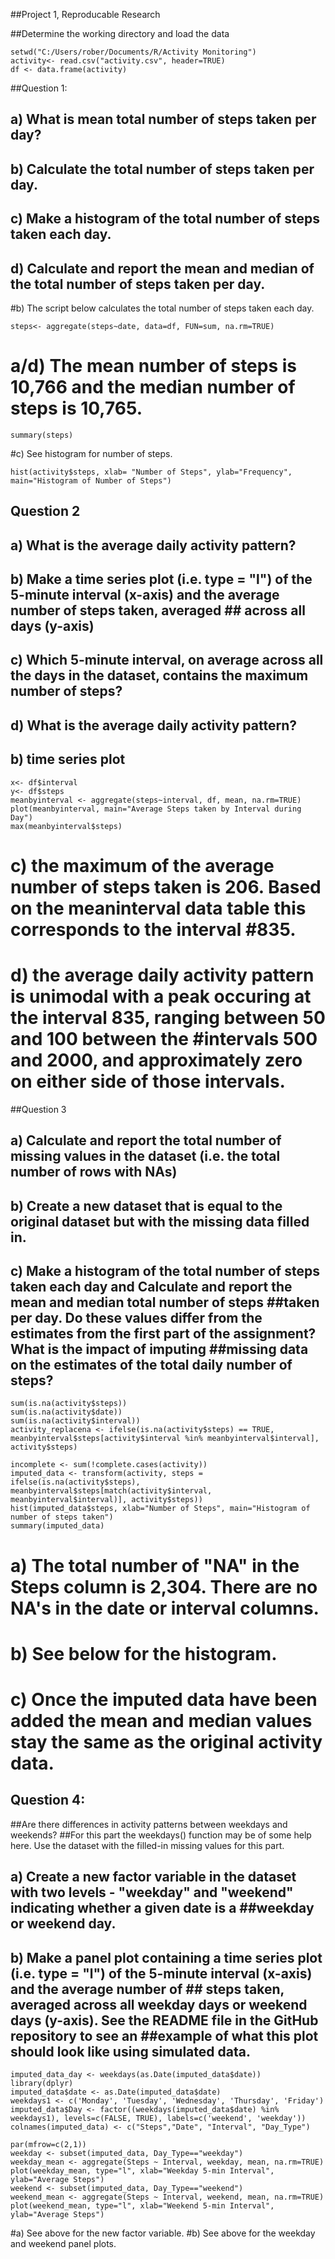 ##Project 1, Reproducable Research


##Determine the working directory and load the data
```{r}
setwd("C:/Users/rober/Documents/R/Activity Monitoring")
activity<- read.csv("activity.csv", header=TRUE)
df <- data.frame(activity)
```


##Question 1: 
## a) What is mean total number of steps taken per day? 
## b) Calculate the total number of steps taken per day.
## c) Make a histogram of the total number of steps taken each day.
## d) Calculate and report the mean and median of the total number of steps taken per day.



#b) The script below calculates the total number of steps taken each day. 
```{r}
steps<- aggregate(steps~date, data=df, FUN=sum, na.rm=TRUE)
```

# a/d) The mean number of steps is 10,766 and the median number of steps is 10,765.
```{R}
summary(steps)
```


#c) See histogram for number of steps.

```{r}
hist(activity$steps, xlab= "Number of Steps", ylab="Frequency", main="Histogram of Number of Steps")
```


## Question 2
## a) What is the average daily activity pattern?
## b) Make a time series plot (i.e. type = "l") of the 5-minute interval (x-axis) and the average number of steps taken, averaged     ## across all days (y-axis)
## c) Which 5-minute interval, on average across all the days in the dataset, contains the maximum number of steps?
## d) What is the average daily activity pattern?

## b) time series plot
```{r}
x<- df$interval
y<- df$steps
meanbyinterval <- aggregate(steps~interval, df, mean, na.rm=TRUE)
plot(meanbyinterval, main="Average Steps taken by Interval during Day")
max(meanbyinterval$steps)
```

# c) the maximum of the average number of steps taken is 206. Based on the meaninterval data table this corresponds to the interval #835. 
# d) the average daily activity pattern is unimodal with a peak occuring at the interval 835, ranging between 50 and 100 between the #intervals 500 and 2000, and approximately zero on either side of those intervals.     


##Question 3
## a) Calculate and report the total number of missing values in the dataset (i.e. the total number of rows with NAs)
## b) Create a new dataset that is equal to the original dataset but with the missing data filled in.
## c) Make a histogram of the total number of steps taken each day and Calculate and report the mean and median total number of steps ##taken per day. Do these values differ from the estimates from the first part of the assignment? What is the impact of imputing ##missing data on the estimates of the total daily number of steps?

```{r}
sum(is.na(activity$steps))
sum(is.na(activity$date))
sum(is.na(activity$interval))
activity_replacena <- ifelse(is.na(activity$steps) == TRUE, meanbyinterval$steps[activity$interval %in% meanbyinterval$interval], activity$steps)   

incomplete <- sum(!complete.cases(activity))
imputed_data <- transform(activity, steps = ifelse(is.na(activity$steps), meanbyinterval$steps[match(activity$interval, meanbyinterval$interval)], activity$steps))
hist(imputed_data$steps, xlab="Number of Steps", main="Histogram of number of steps taken")
summary(imputed_data)
```

# a) The total number of "NA" in the Steps column is 2,304. There are no NA's in the date or interval columns. 
# b) See below for the histogram. 
# c) Once the imputed data have been added the mean and median values stay the same as the original activity data. 


## Question 4: 
##Are there differences in activity patterns between weekdays and weekends?
##For this part the weekdays() function may be of some help here. Use the dataset with the filled-in missing values for this part.
## a) Create a new factor variable in the dataset with two levels - "weekday" and "weekend" indicating whether a given date is a ##weekday or weekend day.
## b) Make a panel plot containing a time series plot (i.e. type = "l") of the 5-minute interval (x-axis) and the average number of   ## steps taken, averaged across all weekday days or weekend days (y-axis). See the README file in the GitHub repository to see an ##example of what this plot should look like using simulated data.

```{r}
imputed_data_day <- weekdays(as.Date(imputed_data$date))
library(dplyr)
imputed_data$date <- as.Date(imputed_data$date)
weekdays1 <- c('Monday', 'Tuesday', 'Wednesday', 'Thursday', 'Friday')
imputed_data$Day <- factor((weekdays(imputed_data$date) %in% weekdays1), levels=c(FALSE, TRUE), labels=c('weekend', 'weekday'))
colnames(imputed_data) <- c("Steps","Date", "Interval", "Day_Type")

par(mfrow=c(2,1))
weekday <- subset(imputed_data, Day_Type=="weekday")
weekday_mean <- aggregate(Steps ~ Interval, weekday, mean, na.rm=TRUE)
plot(weekday_mean, type="l", xlab="Weekday 5-min Interval", ylab="Average Steps")
weekend <- subset(imputed_data, Day_Type=="weekend")
weekend_mean <- aggregate(Steps ~ Interval, weekend, mean, na.rm=TRUE)
plot(weekend_mean, type="l", xlab="Weekend 5-min Interval", ylab="Average Steps")
```
#a) See above for the new factor variable. 
#b) See above for the weekday and weekend panel plots. 
